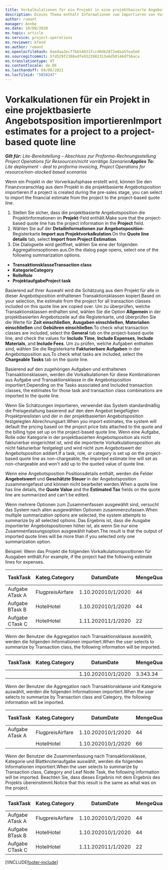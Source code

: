 ```yaml
---
title: Vorkalkulationen für ein Projekt in eine projektbasierte Angebotsposition importieren – Lite
description: Dieses Thema enthält Informationen zum Importieren von Vorkalkulationen aus einem Projekt in eine Angebotsposition.
author: rumant
manager: Annbe
ms.date: 10/09/2020
ms.topic: article
ms.service: project-operations
ms.reviewer: kfend
ms.author: rumant
ms.openlocfilehash: 0aedaa2ec77bb54031fccd0db2872e0aa5fea5e0
ms.sourcegitcommit: 5fd529f2308edfe9322082313e6d50146df56aca
ms.translationtype: HT
ms.contentlocale: de-DE
ms.lasthandoff: 04/06/2021
ms.locfileid: "5858247"
---
```

# <a name="import-estimates-for-a-project-to-a-project-based-quote-line"></a><span data-ttu-id="631b6-103">Vorkalkulationen für ein Projekt in eine projektbasierte Angebotsposition importieren</span><span class="sxs-lookup"><span data-stu-id="631b6-103">Import estimates for a project to a project-based quote line</span></span> 

<span data-ttu-id="631b6-104">_**Gilt für:** Lite-Bereitstellung – Abschluss zur Proforma-Rechnungsstellung Project Operations für Ressourcen/nicht vorrätige Szenarien_</span><span class="sxs-lookup"><span data-stu-id="631b6-104">_**Applies To:** Lite deployment - deal to proforma invoicing, Project Operations for resource/non-stocked based scenarios_</span></span>

<span data-ttu-id="631b6-105">Wenn ein Projekt in der Vorverkaufsphase erstellt wird, können Sie den Finanzvoranschlag aus dem Projekt in die projektbasierte Angebotsposition importieren.</span><span class="sxs-lookup"><span data-stu-id="631b6-105">If a project is created during the pre-sales stage, you can select to import the financial estimate from the project to the project-based quote line.</span></span>

1. <span data-ttu-id="631b6-106">Stellen Sie sicher, dass die projektbasierte Angebotsposition die Projektinformationen im **Projekt**-Feld enthält.</span><span class="sxs-lookup"><span data-stu-id="631b6-106">Make sure that the project-based quote line has the project information in the **Project** field.</span></span>
2. <span data-ttu-id="631b6-107">Wählen Sie auf der **Detailinformationen zur Angebotsposition**-Registerkarte **Import aus Projektvorkalkulation**.</span><span class="sxs-lookup"><span data-stu-id="631b6-107">On the **Quote line details** tab, select **Import from Project Estimation**.</span></span>
3. <span data-ttu-id="631b6-108">Die Dialogseite wird geöffnet, wählen Sie eine der folgenden Aggregationsoptionen aus.</span><span class="sxs-lookup"><span data-stu-id="631b6-108">On the dialog page opens, select one of the following summarization options.</span></span>

  - <span data-ttu-id="631b6-109">**Transaktionsklasse**</span><span class="sxs-lookup"><span data-stu-id="631b6-109">**Transaction class**</span></span>
  - <span data-ttu-id="631b6-110">**Kategorie**</span><span class="sxs-lookup"><span data-stu-id="631b6-110">**Category**</span></span>
  - <span data-ttu-id="631b6-111">**Rolle**</span><span class="sxs-lookup"><span data-stu-id="631b6-111">**Role**</span></span> 
  - <span data-ttu-id="631b6-112">**Projektaufgabe**</span><span class="sxs-lookup"><span data-stu-id="631b6-112">**Project task**</span></span>

<span data-ttu-id="631b6-113">Basierend auf Ihrer Auswahl wird die Schätzung aus dem Projekt für alle in dieser Angebotsposition enthaltenen Transaktionsklassen kopiert.</span><span class="sxs-lookup"><span data-stu-id="631b6-113">Based on your selection, the estimate from the project for all transaction classes included on this quote line are copied over.</span></span> <span data-ttu-id="631b6-114">Um zu überprüfen, welche Transaktionsklassen enthalten sind, wählen Sie die Option **Allgemein** in der projektbasierten Angebotszeile auf die Registerkarte, und überprüfen Sie die Werte für **Zeit einschließen**, **Ausgaben einschließen**, **Materialien einschließen** und **Gebühren einschließen**.</span><span class="sxs-lookup"><span data-stu-id="631b6-114">To check what transaction classes are included, select the **General** tab on the project-based quote line, and check the values for **Include Time**, **Include Expenses**, **Include Materials**, and **Include Fees**.</span></span>  <span data-ttu-id="631b6-115">Um zu prüfen, welche Aufgaben enthalten sind, wählen Sie die Registerkarte **Fakturierbare Aufgaben** in der Angebotsposition aus.</span><span class="sxs-lookup"><span data-stu-id="631b6-115">To check what tasks are included, select the **Chargeable Tasks** tab on the quote line.</span></span>

<span data-ttu-id="631b6-116">Basierend auf den zugehörigen Aufgaben und enthaltenen Transaktionsklassen, werden die Vorkalkulationen für diese Kombinationen aus Aufgabe und Transaktionsklasse in die Angebotsposition importiert.</span><span class="sxs-lookup"><span data-stu-id="631b6-116">Depending on the Tasks associated and Included transaction classes, the estimates for those task and transaction class combinations are imported to the quote line.</span></span>

<span data-ttu-id="631b6-117">Wenn Sie Schätzungen importieren, verwendet das System standardmäßig die Preisgestaltung basierend auf den dem Angebot beigefügten Projektpreislisten und der in der projektbasierten Angebotsposition festgelegten Abrechnungsart.</span><span class="sxs-lookup"><span data-stu-id="631b6-117">When you import estimates, the system will default the pricing based on the project price lists attached to the quote and the billing type set up on the project-based quote line.</span></span> <span data-ttu-id="631b6-118">Wenn eine Aufgabe, Rolle oder Kategorie in der projektbasierten Angebotsposition als nicht fakturierbar eingerichtet ist, wird die importierte Vorkalkulationsposition als nicht fakturierbar festgelegt und wird nicht zum Angebotswert der Angebotsposition addiert.</span><span class="sxs-lookup"><span data-stu-id="631b6-118">If a task, role, or category is set up on the project-based quote line as non-chargeable, the imported estimate line will set as non-chargeable and won't add up to the quoted value of quote line.</span></span>

<span data-ttu-id="631b6-119">Wenn eine Angebotsposition Positionsdetails enthält, werden die Felder **Angebotswert** und **Geschätzte Steuer** in der Angebotsposition zusammengefasst und können nicht bearbeitet werden.</span><span class="sxs-lookup"><span data-stu-id="631b6-119">When a quote line has line details, the **Quote Value** and the **Estimated Tax** fields on the quote line are summarized and can't be edited.</span></span>

<span data-ttu-id="631b6-120">Wenn mehrere Optionen zum Zusammenfassen ausgewählt sind, versucht das System nach allen ausgewählten Optionen zusammenzufassen.</span><span class="sxs-lookup"><span data-stu-id="631b6-120">When multiple summarization options are selected, the system attempts to summarize by all selected options.</span></span> <span data-ttu-id="631b6-121">Das Ergebnis ist, dass die Ausgabe importierter Angebotspositionen höher ist, als wenn Sie nur eine Zusammenfassungsoption ausgewählt haben.</span><span class="sxs-lookup"><span data-stu-id="631b6-121">The result is that the output of imported quote lines will be more than if you selected only one summarization option.</span></span>

<span data-ttu-id="631b6-122">Beispiel: Wenn das Projekt die folgenden Vorkalkulationspositionen für Ausgaben enthält.</span><span class="sxs-lookup"><span data-stu-id="631b6-122">For example, if the project had the following estimate lines for expenses.</span></span>

| <span data-ttu-id="631b6-123">Task</span><span class="sxs-lookup"><span data-stu-id="631b6-123">Task</span></span> | <span data-ttu-id="631b6-124">Kateg.</span><span class="sxs-lookup"><span data-stu-id="631b6-124">Category</span></span> | <span data-ttu-id="631b6-125">Datum</span><span class="sxs-lookup"><span data-stu-id="631b6-125">Date</span></span> | <span data-ttu-id="631b6-126">Menge</span><span class="sxs-lookup"><span data-stu-id="631b6-126">Quantity</span></span> | <span data-ttu-id="631b6-127">Einheitenpreis</span><span class="sxs-lookup"><span data-stu-id="631b6-127">Unit price</span></span> | <span data-ttu-id="631b6-128">Betrag</span><span class="sxs-lookup"><span data-stu-id="631b6-128">Amount</span></span> |
| --- | --- | --- | --- | --- | --- |
| <span data-ttu-id="631b6-129">Aufgabe A</span><span class="sxs-lookup"><span data-stu-id="631b6-129">Task A</span></span> | <span data-ttu-id="631b6-130">Flugpreis</span><span class="sxs-lookup"><span data-stu-id="631b6-130">Airfare</span></span> | <span data-ttu-id="631b6-131">1.10.2020</span><span class="sxs-lookup"><span data-stu-id="631b6-131">10/1/2020</span></span> | <span data-ttu-id="631b6-132">4</span><span class="sxs-lookup"><span data-stu-id="631b6-132">4</span></span> | <span data-ttu-id="631b6-133">400</span><span class="sxs-lookup"><span data-stu-id="631b6-133">400</span></span> | <span data-ttu-id="631b6-134">1600</span><span class="sxs-lookup"><span data-stu-id="631b6-134">1600</span></span> |
| <span data-ttu-id="631b6-135">Aufgabe B</span><span class="sxs-lookup"><span data-stu-id="631b6-135">Task B</span></span> | <span data-ttu-id="631b6-136">Hotel</span><span class="sxs-lookup"><span data-stu-id="631b6-136">Hotel</span></span> | <span data-ttu-id="631b6-137">1.10.2020</span><span class="sxs-lookup"><span data-stu-id="631b6-137">10/1/2020</span></span> | <span data-ttu-id="631b6-138">4</span><span class="sxs-lookup"><span data-stu-id="631b6-138">4</span></span> | <span data-ttu-id="631b6-139">200</span><span class="sxs-lookup"><span data-stu-id="631b6-139">200</span></span> | <span data-ttu-id="631b6-140">800</span><span class="sxs-lookup"><span data-stu-id="631b6-140">800</span></span> |
| <span data-ttu-id="631b6-141">Aufgabe C</span><span class="sxs-lookup"><span data-stu-id="631b6-141">Task C</span></span> | <span data-ttu-id="631b6-142">Hotel</span><span class="sxs-lookup"><span data-stu-id="631b6-142">Hotel</span></span> | <span data-ttu-id="631b6-143">1.11.2020</span><span class="sxs-lookup"><span data-stu-id="631b6-143">11/1/2020</span></span> | <span data-ttu-id="631b6-144">2</span><span class="sxs-lookup"><span data-stu-id="631b6-144">2</span></span> | <span data-ttu-id="631b6-145">200</span><span class="sxs-lookup"><span data-stu-id="631b6-145">200</span></span> | <span data-ttu-id="631b6-146">400</span><span class="sxs-lookup"><span data-stu-id="631b6-146">400</span></span> |

<span data-ttu-id="631b6-147">Wenn der Benutzer die Aggregation nach Transaktionsklasse auswählt, werden die folgenden Informationen importiert.</span><span class="sxs-lookup"><span data-stu-id="631b6-147">When the user selects to summarize by Transaction class, the following information will be imported.</span></span>

| <span data-ttu-id="631b6-148">Task</span><span class="sxs-lookup"><span data-stu-id="631b6-148">Task</span></span> | <span data-ttu-id="631b6-149">Kateg.</span><span class="sxs-lookup"><span data-stu-id="631b6-149">Category</span></span> | <span data-ttu-id="631b6-150">Datum</span><span class="sxs-lookup"><span data-stu-id="631b6-150">Date</span></span> | <span data-ttu-id="631b6-151">Menge</span><span class="sxs-lookup"><span data-stu-id="631b6-151">Quantity</span></span> | <span data-ttu-id="631b6-152">Einheitenpreis</span><span class="sxs-lookup"><span data-stu-id="631b6-152">Unit price</span></span> | <span data-ttu-id="631b6-153">Betrag</span><span class="sxs-lookup"><span data-stu-id="631b6-153">Amount</span></span> |
| --- | --- | --- | --- | --- | --- |
|||<span data-ttu-id="631b6-154">1.10.2020</span><span class="sxs-lookup"><span data-stu-id="631b6-154">10/1/2020</span></span> | <span data-ttu-id="631b6-155">3.34</span><span class="sxs-lookup"><span data-stu-id="631b6-155">3.34</span></span> | <span data-ttu-id="631b6-156">840</span><span class="sxs-lookup"><span data-stu-id="631b6-156">840</span></span> | <span data-ttu-id="631b6-157">2800</span><span class="sxs-lookup"><span data-stu-id="631b6-157">2800</span></span> |

<span data-ttu-id="631b6-158">Wenn der Benutzer die Aggregation nach Transaktionsklasse und Kategorie auswählt, werden die folgenden Informationen importiert.</span><span class="sxs-lookup"><span data-stu-id="631b6-158">When the user selects to summarize by Transaction class and Category, the following information will be imported.</span></span>

| <span data-ttu-id="631b6-159">Task</span><span class="sxs-lookup"><span data-stu-id="631b6-159">Task</span></span> | <span data-ttu-id="631b6-160">Kateg.</span><span class="sxs-lookup"><span data-stu-id="631b6-160">Category</span></span> | <span data-ttu-id="631b6-161">Datum</span><span class="sxs-lookup"><span data-stu-id="631b6-161">Date</span></span> | <span data-ttu-id="631b6-162">Menge</span><span class="sxs-lookup"><span data-stu-id="631b6-162">Quantity</span></span> | <span data-ttu-id="631b6-163">Einheitenpreis</span><span class="sxs-lookup"><span data-stu-id="631b6-163">Unit price</span></span> | <span data-ttu-id="631b6-164">Betrag</span><span class="sxs-lookup"><span data-stu-id="631b6-164">Amount</span></span> |
| --- | --- | --- | --- | --- | --- |
| <span data-ttu-id="631b6-165">Aufgabe A</span><span class="sxs-lookup"><span data-stu-id="631b6-165">Task A</span></span> | <span data-ttu-id="631b6-166">Flugpreis</span><span class="sxs-lookup"><span data-stu-id="631b6-166">Airfare</span></span> | <span data-ttu-id="631b6-167">1.10.2020</span><span class="sxs-lookup"><span data-stu-id="631b6-167">10/1/2020</span></span> | <span data-ttu-id="631b6-168">4</span><span class="sxs-lookup"><span data-stu-id="631b6-168">4</span></span> | <span data-ttu-id="631b6-169">400</span><span class="sxs-lookup"><span data-stu-id="631b6-169">400</span></span> | <span data-ttu-id="631b6-170">1600</span><span class="sxs-lookup"><span data-stu-id="631b6-170">1600</span></span> |
| | <span data-ttu-id="631b6-171">Hotel</span><span class="sxs-lookup"><span data-stu-id="631b6-171">Hotel</span></span> | <span data-ttu-id="631b6-172">1.10.2020</span><span class="sxs-lookup"><span data-stu-id="631b6-172">10/1/2020</span></span> | <span data-ttu-id="631b6-173">6</span><span class="sxs-lookup"><span data-stu-id="631b6-173">6</span></span> | <span data-ttu-id="631b6-174">200</span><span class="sxs-lookup"><span data-stu-id="631b6-174">200</span></span> | <span data-ttu-id="631b6-175">1200</span><span class="sxs-lookup"><span data-stu-id="631b6-175">1200</span></span> |

<span data-ttu-id="631b6-176">Wenn der Benutzer die Zusammenfassung nach Transaktionsklasse, Kategorie und Blattknotenaufgabe auswählt, werden die folgenden Informationen importiert.</span><span class="sxs-lookup"><span data-stu-id="631b6-176">When the user selects to summarize by Transaction class, Category and Leaf Node Task, the following information will be imported.</span></span> <span data-ttu-id="631b6-177">Beachten Sie, dass dieses Ergebnis mit dem Ergebnis des Projekts übereinstimmt.</span><span class="sxs-lookup"><span data-stu-id="631b6-177">Notice that this result is the same as what was on the project.</span></span>

| <span data-ttu-id="631b6-178">Task</span><span class="sxs-lookup"><span data-stu-id="631b6-178">Task</span></span> | <span data-ttu-id="631b6-179">Kateg.</span><span class="sxs-lookup"><span data-stu-id="631b6-179">Category</span></span> | <span data-ttu-id="631b6-180">Datum</span><span class="sxs-lookup"><span data-stu-id="631b6-180">Date</span></span> | <span data-ttu-id="631b6-181">Menge</span><span class="sxs-lookup"><span data-stu-id="631b6-181">Quantity</span></span> | <span data-ttu-id="631b6-182">Einheitenpreis</span><span class="sxs-lookup"><span data-stu-id="631b6-182">Unit price</span></span> | <span data-ttu-id="631b6-183">Betrag</span><span class="sxs-lookup"><span data-stu-id="631b6-183">Amount</span></span> |
| --- | --- | --- | --- | --- | --- |
| <span data-ttu-id="631b6-184">Aufgabe A</span><span class="sxs-lookup"><span data-stu-id="631b6-184">Task A</span></span> | <span data-ttu-id="631b6-185">Flugpreis</span><span class="sxs-lookup"><span data-stu-id="631b6-185">Airfare</span></span> | <span data-ttu-id="631b6-186">1.10.2020</span><span class="sxs-lookup"><span data-stu-id="631b6-186">10/1/2020</span></span> | <span data-ttu-id="631b6-187">4</span><span class="sxs-lookup"><span data-stu-id="631b6-187">4</span></span> | <span data-ttu-id="631b6-188">400</span><span class="sxs-lookup"><span data-stu-id="631b6-188">400</span></span> | <span data-ttu-id="631b6-189">1600</span><span class="sxs-lookup"><span data-stu-id="631b6-189">1600</span></span> |
| <span data-ttu-id="631b6-190">Aufgabe B</span><span class="sxs-lookup"><span data-stu-id="631b6-190">Task B</span></span> | <span data-ttu-id="631b6-191">Hotel</span><span class="sxs-lookup"><span data-stu-id="631b6-191">Hotel</span></span> | <span data-ttu-id="631b6-192">1.10.2020</span><span class="sxs-lookup"><span data-stu-id="631b6-192">10/1/2020</span></span> | <span data-ttu-id="631b6-193">4</span><span class="sxs-lookup"><span data-stu-id="631b6-193">4</span></span> | <span data-ttu-id="631b6-194">200</span><span class="sxs-lookup"><span data-stu-id="631b6-194">200</span></span> | <span data-ttu-id="631b6-195">800</span><span class="sxs-lookup"><span data-stu-id="631b6-195">800</span></span> |
| <span data-ttu-id="631b6-196">Aufgabe C</span><span class="sxs-lookup"><span data-stu-id="631b6-196">Task C</span></span> | <span data-ttu-id="631b6-197">Hotel</span><span class="sxs-lookup"><span data-stu-id="631b6-197">Hotel</span></span> | <span data-ttu-id="631b6-198">1.11.2020</span><span class="sxs-lookup"><span data-stu-id="631b6-198">11/1/2020</span></span> | <span data-ttu-id="631b6-199">2</span><span class="sxs-lookup"><span data-stu-id="631b6-199">2</span></span> | <span data-ttu-id="631b6-200">200</span><span class="sxs-lookup"><span data-stu-id="631b6-200">200</span></span> | <span data-ttu-id="631b6-201">400</span><span class="sxs-lookup"><span data-stu-id="631b6-201">400</span></span> |


[!INCLUDE[footer-include](../../includes/footer-banner.md)]
